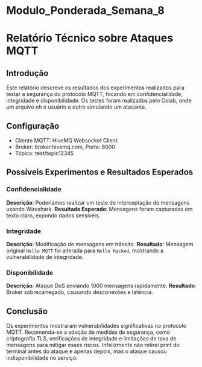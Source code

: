 # Modulo_Ponderada_Semana_8

# Relatório Técnico sobre Ataques MQTT

## Introdução
Este relatório descreve os resultados dos experimentos realizados para testar a segurança do protocolo MQTT, focando em confidencialidade, integridade e disponibilidade. Os testes foram realizados pelo Colab, onde um arquivo eh o usuário e outro simulando um atacante. 

## Configuração
- Cliente MQTT: HiveMQ Websocket Client
- Broker: broker.hivemq.com, Porta: 8000
- Tópico: test/topic12345

## Possíveis Experimentos e Resultados Esperados

### Confidencialidade
**Descrição**: Poderiamos realizar um teste de interceptação de mensagens usando Wireshark.
**Resultado Esperado**: Mensagens foram capturadas em texto claro, expondo dados sensíveis.

### Integridade
**Descrição**: Modificação de mensagens em trânsito.
**Resultado**: Mensagem original `Hello MQTT` foi alterada para `Hello Hacked`, mostrando a vulnerabilidade de integridade.

### Disponibilidade
**Descrição**: Ataque DoS enviando 1000 mensagens rapidamente.
**Resultado**: Broker sobrecarregado, causando desconexões e latência.

## Conclusão
Os experimentos mostraram vulnerabilidades significativas no protocolo MQTT. Recomenda-se a adoção de medidas de segurança, como criptografia TLS, verificações de integridade e limitações de taxa de mensagens para mitigar esses riscos.
Infelizmente não retirei print do terminal antes do ataque e apenas depois, mas o ataque causou indisponibilidade no serviço.
